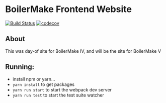 # BoilerMake Frontend Website
[![Build Status](https://travis-ci.org/BoilerMake/frontend.svg?branch=master)](https://travis-ci.org/BoilerMake/frontend)
[![codecov](https://codecov.io/gh/BoilerMake/frontend/branch/master/graph/badge.svg)](https://codecov.io/gh/BoilerMake/frontend)

## About
This was day-of site for BoilerMake IV, and will be the site for BoilerMake V

## Running:
* install npm or yarn...
* `yarn install` to get packages
* `yarn run start` to start the webpack dev server
* `yarn run test` to start the test suite watcher
